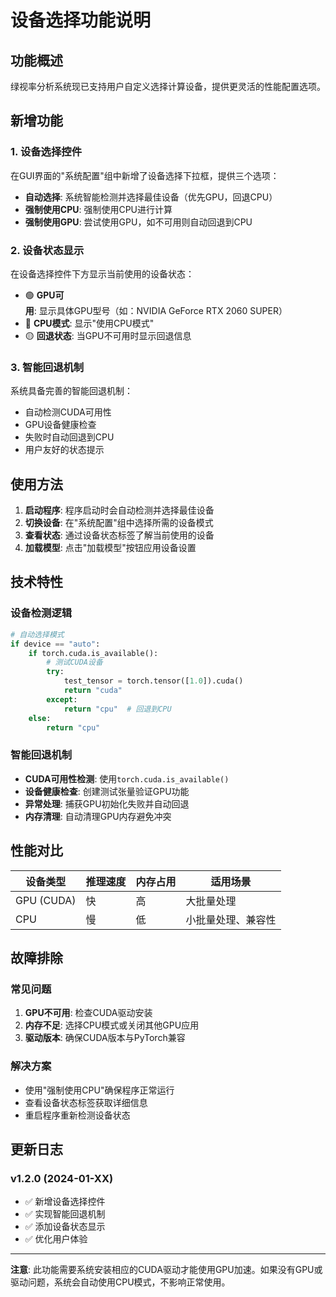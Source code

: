 # 设备选择功能说明

## 功能概述

绿视率分析系统现已支持用户自定义选择计算设备，提供更灵活的性能配置选项。

## 新增功能

### 1. 设备选择控件
在GUI界面的"系统配置"组中新增了设备选择下拉框，提供三个选项：
- **自动选择**: 系统智能检测并选择最佳设备（优先GPU，回退CPU）
- **强制使用CPU**: 强制使用CPU进行计算
- **强制使用GPU**: 尝试使用GPU，如不可用则自动回退到CPU

### 2. 设备状态显示
在设备选择控件下方显示当前使用的设备状态：
- 🟢 **GPU可用**: 显示具体GPU型号（如：NVIDIA GeForce RTX 2060 SUPER）
- 🔵 **CPU模式**: 显示"使用CPU模式"
- 🟡 **回退状态**: 当GPU不可用时显示回退信息

### 3. 智能回退机制
系统具备完善的智能回退机制：
- 自动检测CUDA可用性
- GPU设备健康检查
- 失败时自动回退到CPU
- 用户友好的状态提示

## 使用方法

1. **启动程序**: 程序启动时会自动检测并选择最佳设备
2. **切换设备**: 在"系统配置"组中选择所需的设备模式
3. **查看状态**: 通过设备状态标签了解当前使用的设备
4. **加载模型**: 点击"加载模型"按钮应用设备设置

## 技术特性

### 设备检测逻辑
```python
# 自动选择模式
if device == "auto":
    if torch.cuda.is_available():
        # 测试CUDA设备
        try:
            test_tensor = torch.tensor([1.0]).cuda()
            return "cuda"
        except:
            return "cpu"  # 回退到CPU
    else:
        return "cpu"
```

### 智能回退机制
- **CUDA可用性检测**: 使用`torch.cuda.is_available()`
- **设备健康检查**: 创建测试张量验证GPU功能
- **异常处理**: 捕获GPU初始化失败并自动回退
- **内存清理**: 自动清理GPU内存避免冲突

## 性能对比

| 设备类型 | 推理速度 | 内存占用 | 适用场景 |
|---------|---------|---------|---------|
| GPU (CUDA) | 快 | 高 | 大批量处理 |
| CPU | 慢 | 低 | 小批量处理、兼容性 |

## 故障排除

### 常见问题
1. **GPU不可用**: 检查CUDA驱动安装
2. **内存不足**: 选择CPU模式或关闭其他GPU应用
3. **驱动版本**: 确保CUDA版本与PyTorch兼容

### 解决方案
- 使用"强制使用CPU"确保程序正常运行
- 查看设备状态标签获取详细信息
- 重启程序重新检测设备状态

## 更新日志

### v1.2.0 (2024-01-XX)
- ✅ 新增设备选择控件
- ✅ 实现智能回退机制
- ✅ 添加设备状态显示
- ✅ 优化用户体验

---

**注意**: 此功能需要系统安装相应的CUDA驱动才能使用GPU加速。如果没有GPU或驱动问题，系统会自动使用CPU模式，不影响正常使用。